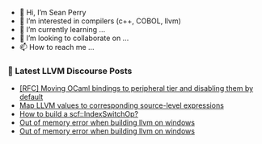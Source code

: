 - 👋 Hi, I’m Sean Perry
- 👀 I’m interested in compilers (c++, COBOL, llvm)
- 🌱 I’m currently learning ...
- 💞️ I’m looking to collaborate on ...
- 📫 How to reach me ...

<!---
s66perry/s66perry is a ✨ special ✨ repository because its `README.md` (this file) appears on your GitHub profile.
You can click the Preview link to take a look at your changes.
--->
### 📕 Latest LLVM Discourse Posts

<!-- DISCOURSE-LLVM:START -->
- [[RFC] Moving OCaml bindings to peripheral tier and disabling them by default](https://discourse.llvm.org/t/rfc-moving-ocaml-bindings-to-peripheral-tier-and-disabling-them-by-default/68290#post_13)
- [Map LLVM values to corresponding source-level expressions](https://discourse.llvm.org/t/map-llvm-values-to-corresponding-source-level-expressions/68450#post_4)
- [How to build a scf::IndexSwitchOp?](https://discourse.llvm.org/t/how-to-build-a-scf-indexswitchop/68546#post_2)
- [Out of memory error when building llvm on windows](https://discourse.llvm.org/t/out-of-memory-error-when-building-llvm-on-windows/68560#post_5)
- [Out of memory error when building llvm on windows](https://discourse.llvm.org/t/out-of-memory-error-when-building-llvm-on-windows/68560#post_4)
<!-- DISCOURSE-LLVM:END -->
